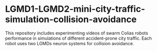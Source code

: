 # LGMD1-LGMD2-mini-city-traffic-simulation-collision-avoidance
This repository includes experimenting videos of swarm Colias robots performance in simulations of different accident-prone city traffic. Each robot uses two LGMDs neuron systems for collision avoidance.
